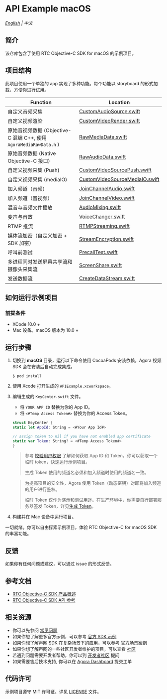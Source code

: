 # API Example macOS

_[English](README.md) | 中文_

## 简介

该仓库包含了使用 RTC Objective-C SDK for macOS 的示例项目。

## 项目结构

此项目使用一个单独的 app 实现了多种功能。每个功能以 storyboard 的形式加载，方便你进行试用。

| Function                                                           | Location                                                                                                                 |
| ------------------------------------------------------------------ | ------------------------------------------------------------------------------------------------------------------------ |
| 自定义音频采集                                                     | [CustomAudioSource.swift](./APIExample/Examples/Advanced/CustomAudioSource/CustomAudioSource.swift)                      |
| 自定义视频渲染                                                     | [CustomVideoRender.swift](./APIExample/Examples/Advanced/CustomVideoRender/CustomVideoRender.swift)                      |
| 原始音视频数据 (Objective-C 混编 C++, 使用 `AgoraMediaRawData.h` ) | [RawMediaData.swift](./APIExample/Examples/Advanced/RawMediaData/RawMediaData.swift)                                     |
| 原始音频数据 (Native Objective-C 接口)                             | [RawAudioData.swift](./APIExample/Examples/Advanced/RawAudioData/RawAudioData.swift)                                     |
| 自定义视频采集 (Push)                                              | [CustomVideoSourcePush.swift](./APIExample/Examples/Advanced/CustomVideoSourcePush/CustomVideoSourcePush.swift)          |
| 自定义视频采集 (mediaIO)                                           | [CustomVideoSourceMediaIO.swift](./APIExample/Examples/Advanced/CustomVideoSourceMediaIO/CustomVideoSourceMediaIO.swift) |
| 加入频道（音频）                                                   | [JoinChannelAudio.swift](./APIExample/Examples/Basic/JoinChannelAudio/JoinChannelAudio.swift)                            |
| 加入频道（音视频）                                                 | [JoinChannelVideo.swift](./APIExample/Examples/Basic/JoinChannelVideo/JoinChannelVideo.swift)                            |
| 混音与音频文件播放                                                 | [AudioMixing.swift](API-Examples/iOS/APIExample/Examples/Advanced/AudioMixing/AudioMixing.swift)                         |
| 变声与音效                                                         | [VoiceChanger.swift](./APIExample/Examples/Advanced/VoiceChanger/VoiceChanger.swift)                                     |
| RTMP 推流                                                          | [RTMPStreaming.swift](./APIExample/Examples/Advanced/RTMPStreaming/RTMPStreaming.swift)                                  |
| 媒体流加密（自定义加密 + SDK 加密）                                | [StreamEncryption.swift](./APIExample/Examples/Advanced/StreamEncryption/StreamEncryption.swift)                         |
| 呼叫前测试                                                         | [PrecallTest.swift](./APIExample/Examples/Advanced/PrecallTest/PrecallTest.swift)                                        |
| 多进程同时发送屏幕共享流和摄像头采集流                             | [ScreenShare.swift](./APIExample/Examples/Advanced/ScreenShare/ScreenShare.swift)                                        |
| 发送数据流                                                         | [CreateDataStream.swift](./APIExample/Examples/Advanced/CreateDataStream/CreateDataStream.swift)                         |

## 如何运行示例项目

### 前提条件

- XCode 10.0 +
- Mac 设备。macOS 版本为 10.0 +

## 运行步骤

1. 切换到 **macOS** 目录，运行以下命令使用 CocoaPods 安装依赖，Agora 视频 SDK 会在安装后自动完成集成。

   ```shell
   $ pod install
   ```

2. 使用 Xcode 打开生成的 `APIExample.xcworkspace`。
3. 编辑生成的 `KeyCenter.swift` 文件。

   - 将 `YOUR APP ID` 替换为你的 App ID。
   - 将 `<#Temp Access Token#>` 替换为你的 Access Token。

   ```swift
   struct KeyCenter {
   static let AppId: String = <#Your App Id#>

   // assign token to nil if you have not enabled app certificate
   static var Token: String? = <#Temp Access Token#>
   }
   ```

   > 参考 [校验用户权限](https://docs.agora.io/cn/Agora%20Platform/token) 了解如何获取 App ID 和 Token。你可以获取一个临时 token，快速运行示例项目。
   >
   > 生成 Token 使用的频道名必须和加入频道时使用的频道名一致。

   > 为提高项目的安全性，Agora 使用 Token（动态密钥）对即将加入频道的用户进行鉴权。
   >
   > 临时 Token 仅作为演示和测试用途。在生产环境中，你需要自行部署服务器签发 Token，详见[生成 Token](https://docs.agora.io/cn/Interactive%20Broadcast/token_server)。

4. 构建并在 Mac 设备中运行项目。

一切就绪。你可以自由探索示例项目，体验 RTC Objective-C for macOS SDK 的丰富功能。

## 反馈

如果你有任何问题或建议，可以通过 issue 的形式反馈。

## 参考文档

- [RTC Objective-C SDK 产品概述](https://docs.agora.io/cn/Interactive%20Broadcast/product_live?platform=iOS)
- [RTC Objective-C SDK API 参考](https://docs.agora.io/cn/Interactive%20Broadcast/API%20Reference/oc/docs/headers/Agora-Objective-C-API-Overview.html)

## 相关资源

- 你可以先参阅 [常见问题](https://docs.agora.io/cn/faq)
- 如果你想了解更多官方示例，可以参考 [官方 SDK 示例](https://github.com/AgoraIO)
- 如果你想了解声网 SDK 在复杂场景下的应用，可以参考 [官方场景案例](https://github.com/AgoraIO-usecase)
- 如果你想了解声网的一些社区开发者维护的项目，可以查看 [社区](https://github.com/AgoraIO-Community)
- 若遇到问题需要开发者帮助，你可以到 [开发者社区](https://rtcdeveloper.com/) 提问
- 如果需要售后技术支持, 你可以在 [Agora Dashboard](https://dashboard.agora.io) 提交工单

## 代码许可

示例项目遵守 MIT 许可证。详见 [LICENSE](/LICENSE) 文件。

